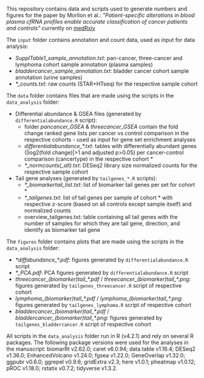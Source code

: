This repository contains data and scripts used to generate numbers and figures for the paper by Morlion et al.: *"Patient-specific alterations in blood plasma cfRNA profiles enable accurate classification of cancer patients and controls"* currently on [medRxiv](https://doi.org/10.1101/2023.05.24.23290388)

The `input` folder contains annotation and count data, used as input for data analysis:
- *SupplTable1_sample_annotation.txt*: pan-cancer, three-cancer and lymphoma cohort sample annotation (plasma samples)
- *bladdercancer_sample_annotation.txt*: bladder cancer cohort sample annotation (urine samples)
- *\*_counts.txt*: raw counts (STAR+HTseq) for the respective sample cohort

The `data` folder contains files that are made using the scripts in the `data_analysis` folder:
- Differential abundance & GSEA files (generated by `differentialabundance.R` script):
  - folder *pancancer_GSEA* & *threecancer_GSEA* contain the fold change ranked gene lists per cancer vs control comparison in the respective cohorts - used as input for gene set enrichment analyses
  - *differentialabundance_\*.txt*: tables with differentially abundant genes (|log2(fold change)|>1 and adjusted p>0.05) per cancer-control comparison (cancertype) in the respective cohort \*
  - *\*_normcounts(_all).txt*: DESeq2 library size normalized counts for the respective sample cohort
- Tail gene analyses (generated by `tailgenes_*.R` scripts):
  - *\*_biomarkertail_list.txt*: list of biomarker tail genes per set for cohort \*
  - *\*_tailgenes.txt*: list of tail genes per sample of cohort \* with respective z-score (based on all controls except sample itself) and normalized counts
  - overview_tailgenes.txt: table containing all tail genes with the number of samples for which they are tail gene, direction, and identify as biomarker tail gene

The `figures` folder contains plots that are made using the scripts in the `data_analysis` folder:
- *\*diffabundance_\*.pdf*: figures generated by `differentialabundance.R` script
- *\*_PCA.pdf*: PCA figures generated by `differentialabundance.R` script
- *threecancer_(biomarker)tail_\*.pdf* / *threecancer_(biomarker)tail_\*.png*: figures generated by `tailgenes_threecancer.R` script of respective cohort
- *lymphoma_(biomarker)tail_\*.pdf* / *lymphoma_(biomarker)tail_\*.png*: figures generated by `tailgenes_lymphoma.R` script of respective cohort
- *bladdercancer_(biomarker)tail_\*.pdf* / *bladdercancer_(biomarker)tail_\*.png*: figures generated by `tailgenes_bladdercancer.R` script of respective cohort

All scripts in the `data_analysis` folder run in R (v4.2.1) and rely on several R packages. The following package versions were used for the analyses in the manuscript: 
biomarRt v2.62.0; caret v6.0.94; data.table v1.16.4; DESeq2 v1.36.0; EnhancedVolcano v1.24.0; fgsea v1.22.0; GeneOverlap v1.32.0; ggpubr v0.6.0; ggrepel v0.9.6; gridExtra v2.3; here v1.0.1; pheatmap v1.0.12; pROC v1.18.0; rstatix v0.7.2; tidyverse v1.3.2.
